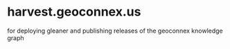 # harvest.geoconnex.us
for deploying gleaner and publishing releases of the geoconnex knowledge graph
